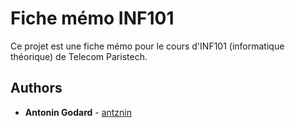 # Fiche mémo INF101

Ce projet est une fiche mémo pour le cours d'INF101 (informatique théorique) de Telecom Paristech.

## Authors

* **Antonin Godard** - [antznin](https://github.com/antznin)
